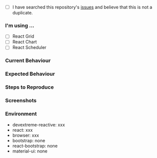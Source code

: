 <!--
    We cannot guarantee a quick answer on GitHub.
    If you own an active DevExtreme license, feel free to contact us in the Support Center (https://www.devexpress.com/ask)
    to receive an answer shortly.
-->

<!--
    A checked check box should look like this: [x]
-->
- [ ] I have searched this repository's [issues](https://github.com/devexpress/devextreme-reactive/issues) and believe that this is not a duplicate.

### I'm using ...

- [ ] React Grid
- [ ] React Chart
- [ ] React Scheduler

### Current Behaviour
<!-- A clear and concise description of what the problem is. Ex. I'm always frustrated when [...] -->



### Expected Behaviour
<!-- A clear and concise description of what you want to happen. -->



### Steps to Reproduce
<!--
    Provide detailed steps to reproduce the bug. If possible, create a demo illustrating the problem.
-->


### Screenshots
<!-- Illustrate the problem with a couple screenshots if possible. -->




### Environment
<!---
    Include as many relevant details about the environment with which you experienced the bug. Leave "none" if you don't have the package in your package.json file.
-->

- devextreme-reactive: xxx
- react: xxx
- browser: xxx
- bootstrap: none
- react-bootstrap: none
- material-ui: none
